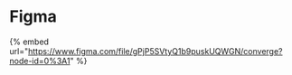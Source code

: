 # Figma

{% embed url="https://www.figma.com/file/gPjP5SVtyQ1b9puskUQWGN/converge?node-id=0%3A1" %}



